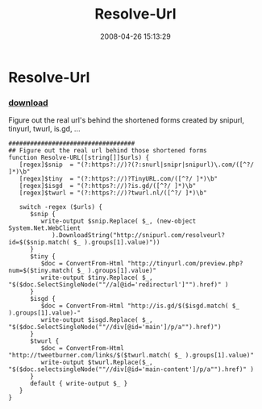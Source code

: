 ﻿---
pid:            187
parent:         0
children:       
poster:         Joel Bennett
title:          Resolve-Url
date:           2008-04-26 15:13:29
description:    Figure out the real url's behind the shortened forms created by snipurl, tinyurl, twurl, is.gd, ...
format:         posh
---

# Resolve-Url

### [download](187.ps1)  

Figure out the real url's behind the shortened forms created by snipurl, tinyurl, twurl, is.gd, ...

```posh
###################################
## Figure out the real url behind those shortened forms
function Resolve-URL([string[]]$urls) { 
   [regex]$snip  = "(?:https?://)?(?:snurl|snipr|snipurl)\.com/([^?/ ]*)\b"
   [regex]$tiny  = "(?:https?://)?TinyURL.com/([^?/ ]*)\b"
   [regex]$isgd  = "(?:https?://)?is.gd/([^?/ ]*)\b"
   [regex]$twurl = "(?:https?://)?twurl.nl/([^?/ ]*)\b"

   switch -regex ($urls) {
      $snip {
         write-output $snip.Replace( $_, (new-object System.Net.WebClient
            ).DownloadString("http://snipurl.com/resolveurl?id=$($snip.match( $_ ).groups[1].value)"))
      }
      $tiny {
         $doc = ConvertFrom-Html "http://tinyurl.com/preview.php?num=$($tiny.match( $_ ).groups[1].value)"
         write-output $tiny.Replace( $_, "$($doc.SelectSingleNode(""//a[@id='redirecturl']"").href)" )
      }
      $isgd {
         $doc = ConvertFrom-Html "http://is.gd/$($isgd.match( $_ ).groups[1].value)-"
         write-output $isgd.Replace( $_, "$($doc.SelectSingleNode(""//div[@id='main']/p/a"").href)") 
      }
      $twurl {
         $doc = ConvertFrom-Html "http://tweetburner.com/links/$($twurl.match( $_ ).groups[1].value)"
         write-output $twurl.Replace($_, "$($doc.selectsingleNode(""//div[@id='main-content']/p/a"").href)" )
      }
      default { write-output $_ }
   }
}

```
